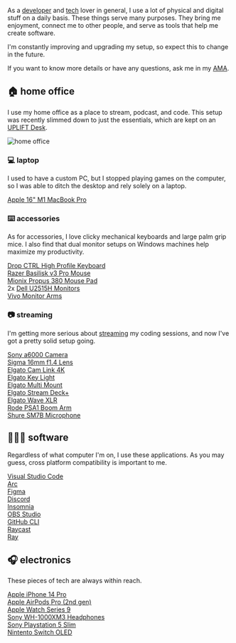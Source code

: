 As a [developer][developer] and [tech][tech] lover in general, I use a lot of physical and digital stuff on a daily basis.
These things serve many purposes. They bring me enjoyment, connect me to other people, and serve as tools that help me create software.

I'm constantly improving and upgrading my setup, so expect this to change in the future.

If you want to know more details or have any questions, ask me in my [AMA][ama].

## 🏠 home office

I use my home office as a place to stream, podcast, and code. This setup was recently slimmed down to just the essentials, which are kept on an [UPLIFT Desk][uplift].

![home office][home-office]

### 💻 laptop

I used to have a custom PC, but I stopped playing games on the computer, so I was able to ditch the desktop and rely solely on a laptop.

[Apple 16" M1 MacBook Pro][macbook]

### ⌨️ accessories

As for accessories, I love clicky mechanical keyboards and large palm grip mice. I also find that dual monitor setups on Windows machines help maximize my productivity.

[Drop CTRL High Profile Keyboard][ctrl]  
[Razer Basilisk v3 Pro Mouse][basilisk]  
[Mionix Propus 380 Mouse Pad][propus]  
2x [Dell U2515H Monitors][u2515h]  
[Vivo Monitor Arms][arms]

### 📷 streaming

I'm getting more serious about [streaming][stream] my coding sessions, and now I've got a pretty solid setup going.

[Sony a6000 Camera][a6000]  
[Sigma 16mm f1.4 Lens][sigma]  
[Elgato Cam Link 4K][camlink]  
[Elgato Key Light][key-light]  
[Elgato Multi Mount][multi-mount]  
[Elgato Stream Deck+][stream-deck]  
[Elgato Wave XLR][wave-xlr]  
[Rode PSA1 Boom Arm][psa1]  
[Shure SM7B Microphone][sm7b]

## 👨🏼‍💻 software

Regardless of what computer I'm on, I use these applications. As you may guess, cross platform compatibility is important to me.

[Visual Studio Code][vscode]  
[Arc][arc]  
[Figma][figma]  
[Discord][discord]  
[Insomnia][insomnia]  
[OBS Studio][obs]  
[GitHub CLI][github-cli]  
[Raycast][raycast]  
[Ray][ray]

## 🎧 electronics

These pieces of tech are always within reach.

[Apple iPhone 14 Pro][iphone]  
[Apple AirPods Pro (2nd gen)][airpods]  
[Apple Watch Series 9][watch]  
[Sony WH-1000XM3 Headphones][wh-1000mx3]  
[Sony Playstation 5 Slim ][playstation]  
[Nintento Switch OLED][switch]

[developer]: https://bradgarropy.com/topic/coding
[tech]: https://bradgarropy.com/topic/tech
[ama]: https://bradgarropy.com/ama
[home-office]: https://res.cloudinary.com/bradgarropy/image/upload/bradgarropy.com/pages/uses/home-office.jpg
[macbook]: https://www.amazon.com/Apple-MacBook-16-inch-10%E2%80%91core-16%E2%80%91core/dp/B09JQKBQSB?tag=bradgarropy00-20
[ctrl]: https://drop.com/buy/drop-ctrl-high-profile-mechanical-keyboard
[basilisk]: https://amzn.to/4ciaV02
[propus]: https://www.amazon.com/gp/product/B004J35DYW?tag=bradgarropy00-20
[u2515h]: https://www.amazon.com/gp/product/B00SPWPF1O?tag=bradgarropy00-20
[arms]: https://www.amazon.com/VIVO-Monitor-Adjustable-Screens-STAND-V002/dp/B009S750LA?tag=bradgarropy00-20
[google-nest]: https://store.google.com/product/google_nest_mini
[stream]: https://bradgarropy.com/stream
[sm7b]: https://www.amazon.com/Shure-SM7B-Cardioid-Dynamic-Microphone/dp/B0002E4Z8M?tag=bradgarropy00-20
[wave-xlr]: https://amzn.to/46B6Anv
[psa1]: https://www.amazon.com/gp/product/B001D7UYBO?tag=bradgarropy00-20
[a6000]: https://www.amazon.com/Sony-Mirrorless-Digitial-3-0-Inch-16-50mm/dp/B00I8BICB2?tag=bradgarropy00-20
[sigma]: https://www.amazon.com/Sigma-16mm-Contemporary-Lens-Sony/dp/B077BWD2BB?tag=bradgarropy00-20
[camlink]: https://www.amazon.com/Elgato-Cam-Link-Broadcast-Camcorder/dp/B07K3FN5MR?tag=bradgarropy00-20
[stream-deck]: https://www.amazon.com/Elgato-Production-Controller-Streaming-Customizable/dp/B0BJL8SJ59?tag=bradgarropy00-20
[multi-mount]: https://www.elgato.com/en/gaming/multi-mount
[key-light]: https://www.elgato.com/en/gaming/key-light
[vscode]: https://code.visualstudio.com
[arc]: https://arc.net
[figma]: https://www.figma.com
[obs]: https://obsproject.com
[github-cli]: https://cli.github.com
[raycast]: https://www.raycast.com
[ray]: https://ray.so
[iphone]: https://www.apple.com/shop/buy-iphone/iphone-14
[airpods]: https://www.amazon.com/Apple-Generation-Cancelling-Transparency-Personalized/dp/B0CHWRXH8B?tag=bradgarropy00-20
[watch]: https://www.amazon.com/Apple-Cellular-Smartwatch-Midnight-Aluminum/dp/B0CHXB6CNY?tag=bradgarropy00-20
[wh-1000mx3]: https://www.amazon.com/gp/product/B07G4MNFS1?tag=bradgarropy00-20
[discord]: https://discord.com
[insomnia]: https://insomnia.rest
[uplift]: https://www.upliftdesk.com/uplift-4-leg-standing-desk-v2-v2-commercial
[playstation]: https://amzn.to/3ynxTVP
[switch]: https://www.amazon.com/Nintendo-Switch-OLED-Model-Neon-Joy/dp/B098RKWHHZ?tag=bradgarropy00-20
